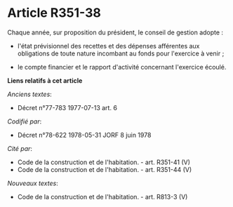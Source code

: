# Article R351-38

Chaque année, sur proposition du président, le conseil de gestion adopte :

- l'état prévisionnel des recettes et des dépenses afférentes aux obligations de toute nature incombant au fonds pour
l'exercice à venir ;

- le compte financier et le rapport d'activité concernant l'exercice écoulé.

**Liens relatifs à cet article**

_Anciens textes_:

  - Décret n°77-783 1977-07-13 art. 6

_Codifié par_:

  - Décret n°78-622 1978-05-31 JORF 8 juin 1978

_Cité par_:

  - Code de la construction et de l'habitation. - art. R351-41 (V)
  - Code de la construction et de l'habitation. - art. R351-44 (V)

_Nouveaux textes_:

  - Code de la construction et de l'habitation. - art. R813-3 (V)
